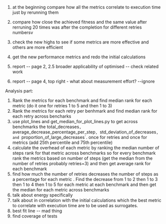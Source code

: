 1) at the beginning compare how all the metrics correlate to execution time just by rerunning them
2) compare how close the achieved fitness and the same value after rerruning 20 times was after the completion for different retries numbersv

3) check the new highs to see if some metrics are more effective and others are more efficient
4) get the new performance metrics and redo the initial calculations
5) report -- page 2, 2.5 broader applicability of optimised -- check related work
6) report -- page 4, top right - what about measurement effort?  --ignore



Analysis part:
1) Rank the metrics for each benchmark and find median rank for each metric (do it one for retries 1 to 5 and then 1 to 3)
2) Rank the metrics for each retry per benhmark and find median rank for each retry across bencharks
3) use plot_lines and get_median_for_plot_lines.py to get across benchmarks the total_decreases`, `average_decrease_percentage_per_step`, `std_deviation_of_decreases`, and `proportion_of_large_decreases`. once for retries and once for metrics  (add 25th percentile and 75th percentile)
4) calculate the overhead of each metric by ranking the median number of steps  rank for that metric across benchmarks
so for every benchmark rank the metrics based on number of steps (get the median from the number of retries probably retries=3) and then get average rank for each benchmark
5) find how much the number of retries decreases the number of steps as a percentage for each metric . Find the decrease from 1 to 2 then 1 to 3 then 1 to 4 then 1 to 5  for each metric at each benchmark and then get the median for each metric across benchmarks
6) talk about energy specifically
7) talk about in correlation with the initial calculations which the best metric to correlate with execution time are to be used as surrogates.
8) best fit line -- mad thing
9) find coverage of tests